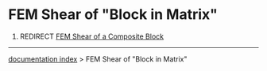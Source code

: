 # FEM Shear of "Block in Matrix"
1.  REDIRECT [FEM Shear of a Composite Block](FEM_Shear_of_a_Composite_Block.md)

---
[documentation index](../README.md) > FEM Shear of "Block in Matrix"
